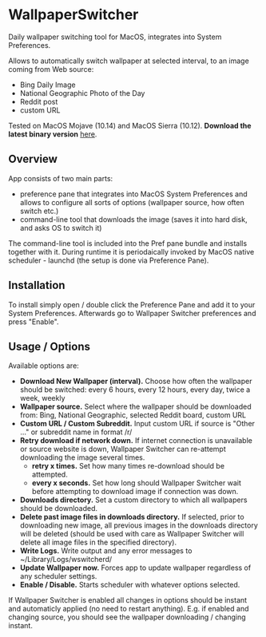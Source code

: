 # WallpaperSwitcher
Daily wallpaper switching tool for MacOS, integrates into System Preferences.

Allows to automatically switch wallpaper at selected interval, to an image coming from Web source: 
- Bing Daily Image
- National Geographic Photo of the Day
- Reddit post
- custom URL

Tested on MacOS Mojave (10.14) and MacOS Sierra (10.12). **Download the latest binary version** [here](https://github.com/cyan-ide/WallpaperSwitcher/releases/download/1.0/WallpaperSwitcher.prefPane.zip).

Overview
-----------

App consists of two main parts:
- preference pane that integrates into MacOS System Preferences and allows to configure all sorts of options (wallpaper source, how often switch etc.)
- command-line tool that downloads the image (saves it into hard disk, and asks OS to switch it)

The command-line tool is included into the Pref pane bundle and installs together with it. During runtime it is periodaically invoked by MacOS native scheduler - launchd (the setup is done via Preference Pane).

Installation
-----------
To install simply open / double click the Preference Pane and add it to your System Preferences. Afterwards go to Wallpaper Switcher preferences and press "Enable".

Usage / Options
-----------

Available options are:
- **Download New Wallpaper (interval).** Choose how often the wallpaper should be switched: every 6 hours, every 12 hours, every day, twice a week, weekly
- **Wallpaper source.** Select where the wallpaper should be downloaded from: Bing, National Geographic, selected Reddit board, custom URL
- **Custom URL / Custom Subreddit.** Input custom URL if source is "Other ..." or subreddit name in format /r/<name> 
- **Retry download if network down.** If internet connection is unavailable or source website is down, Wallpaper Switcher can re-attempt downloading the image several times.
  - **retry x times.** Set how many times re-download should be attempted.
  - **every x seconds.** Set how long should Wallpaper Switcher wait before attempting to download image if connection was down.
- **Downloads directory.** Set a custom directory to which all wallpapers should be downloaded.
- **Delete past image files in downloads directory.** If selected, prior to downloading new image, all previous images in the downloads directory will be deleted 
(should be used with care as Wallpaper Switcher will delete all image files in the specified directory).
- **Write Logs.** Write output and any error messages to ~/Library/Logs/wswitcherd/
- **Update Wallpaper now.** Forces app to update wallpaper regardless of any scheduler settings.
- **Enable / Disable.** Starts scheduler with whatever options selected.

If Wallpaper Switcher is enabled all changes in options should be instant and automaticly applied (no need to restart anything). 
E.g. if enabled and changing source, you should see the wallpaper downloading / changing instant.

